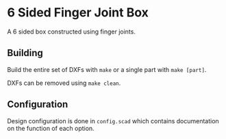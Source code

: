 6 Sided Finger Joint Box
========================

A 6 sided box constructed using finger joints.

Building
--------

Build the entire set of DXFs with ```make``` or a single part with ```make [part]```.

DXFs can be removed using ```make clean```.

Configuration
-------------

Design configuration is done in ```config.scad``` which contains documentation on the function of each option.
